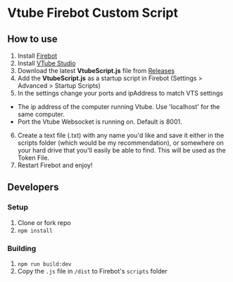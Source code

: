 # Vtube Firebot Custom Script

## How to use
1. Install [Firebot](https://firebot.app)
2. Install [VTube Studio](https://denchisoft.com/) 
3. Download the latest **VtubeScript.js** file from [Releases](https://github.com/cky-/Vtube/releases)
4. Add the **VtubeScript.js** as a startup script in Firebot (Settings > Advanced > Startup Scripts)
5. In the settings change your ports and ipAddress to match VTS settings
- The ip address of the computer running Vtube. Use 'localhost' for the same computer.
- Port the Vtube Websocket is running on. Default is 8001.
6. Create a text file (.txt) with any name you'd like and save it either in the scripts folder (which would be my recommendation), or somewhere on your hard drive that you'll easily be able to find. This will be used as the Token File.
7. Restart Firebot and enjoy!

## Developers
### Setup
1. Clone or fork repo
2. `npm install`

### Building
1. `npm run build:dev`
2. Copy the `.js` file in `/dist` to Firebot's `scripts` folder
 
